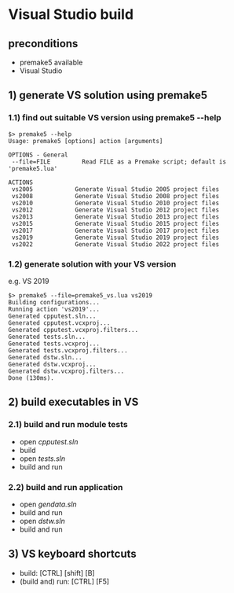 # Visual Studio build
## preconditions
- premake5 available
- Visual Studio

## 1) generate VS solution using premake5
### 1.1) find out suitable VS version using premake5 --help

````shell
$> premake5 --help
Usage: premake5 [options] action [arguments]

OPTIONS - General
 --file=FILE         Read FILE as a Premake script; default is 'premake5.lua'

ACTIONS
 vs2005            Generate Visual Studio 2005 project files
 vs2008            Generate Visual Studio 2008 project files
 vs2010            Generate Visual Studio 2010 project files
 vs2012            Generate Visual Studio 2012 project files
 vs2013            Generate Visual Studio 2013 project files
 vs2015            Generate Visual Studio 2015 project files
 vs2017            Generate Visual Studio 2017 project files
 vs2019            Generate Visual Studio 2019 project files
 vs2022            Generate Visual Studio 2022 project files
````
### 1.2) generate solution with your VS version
e.g. VS 2019
````shell
$> premake5 --file=premake5_vs.lua vs2019
Building configurations...
Running action 'vs2019'...
Generated cpputest.sln...
Generated cpputest.vcxproj...
Generated cpputest.vcxproj.filters...
Generated tests.sln...
Generated tests.vcxproj...
Generated tests.vcxproj.filters...
Generated dstw.sln...
Generated dstw.vcxproj...
Generated dstw.vcxproj.filters...
Done (130ms).
````
## 2) build executables in VS
### 2.1) build and run module tests
- open _cpputest.sln_
- build
- open _tests.sln_
- build and run

### 2.2) build and run application
- open _gendata.sln_
- build and run
- open _dstw.sln_
- build and run

## 3) VS keyboard shortcuts
- build: [CTRL] [shift] [B]
- (build and) run: [CTRL] [F5]
